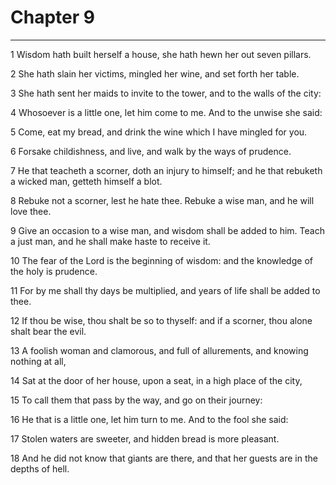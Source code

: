 # Chapter 9

***

1 Wisdom hath built herself a house, she hath hewn her out seven pillars.

2 She hath slain her victims, mingled her wine, and set forth her table.

3 She hath sent her maids to invite to the tower, and to the walls of the city:

4 Whosoever is a little one, let him come to me. And to the unwise she said:

5 Come, eat my bread, and drink the wine which I have mingled for you.

6 Forsake childishness, and live, and walk by the ways of prudence.

7 He that teacheth a scorner, doth an injury to himself; and he that rebuketh a wicked man, getteth himself a blot.

8 Rebuke not a scorner, lest he hate thee. Rebuke a wise man, and he will love thee.

9 Give an occasion to a wise man, and wisdom shall be added to him. Teach a just man, and he shall make haste to receive it.

10 The fear of the Lord is the beginning of wisdom: and the knowledge of the holy is prudence.

11 For by me shall thy days be multiplied, and years of life shall be added to thee.

12 If thou be wise, thou shalt be so to thyself: and if a scorner, thou alone shalt bear the evil.

13 A foolish woman and clamorous, and full of allurements, and knowing nothing at all,

14 Sat at the door of her house, upon a seat, in a high place of the city,

15 To call them that pass by the way, and go on their journey:

16 He that is a little one, let him turn to me. And to the fool she said:

17 Stolen waters are sweeter, and hidden bread is more pleasant.

18 And he did not know that giants are there, and that her guests are in the depths of hell.

